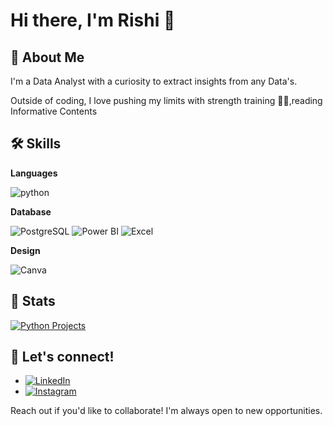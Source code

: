 # Hi there, I'm Rishi 👋

## 🚀 About Me

I'm a Data Analyst with a curiosity to extract insights from any Data's.

Outside of coding, I love pushing my limits with strength training 🏋️‍♀️,reading Informative Contents

## 🛠️ Skills

**Languages**

![python](https://img.shields.io/badge/Python-FFD43B?style=for-the-badge&logo=python&logoColor=darkgreen)

**Database**

![PostgreSQL](https://img.shields.io/badge/PostgreSQL-316192?style=for-the-badge&logo=postgresql&logoColor=white)
![Power BI](https://img.shields.io/badge/PowerBI-F2C811?style=for-the-badge&logo=Power%20BI&logoColor=white)
![Excel](https://img.shields.io/badge/Microsoft_Excel-217346?style=for-the-badge&logo=microsoft-excel&logoColor=white)

**Design**

![Canva](https://img.shields.io/badge/Canva-%2300C4CC.svg?&style=for-the-badge&logo=Canva&logoColor=white)

## 📌 Stats

[![Python Projects](https://img.shields.io/badge/Python_Projects-See_My_Repo-green?style=for-the-badge)](https://github.com/YourGitHubUsername)



## 🤝 Let's connect!

- [![LinkedIn](https://img.shields.io/badge/LinkedIn-0077B5?style=for-the-badge&logo=linkedin&logoColor=white)](https://www.linkedin.com/in/rishix19)
- [![Instagram](https://img.shields.io/badge/Instagram-E4405F?style=for-the-badge&logo=instagram&logoColor=white)](https://www.instagram.com/rishix_19/)

Reach out if you'd like to collaborate! I'm always open to new opportunities.
